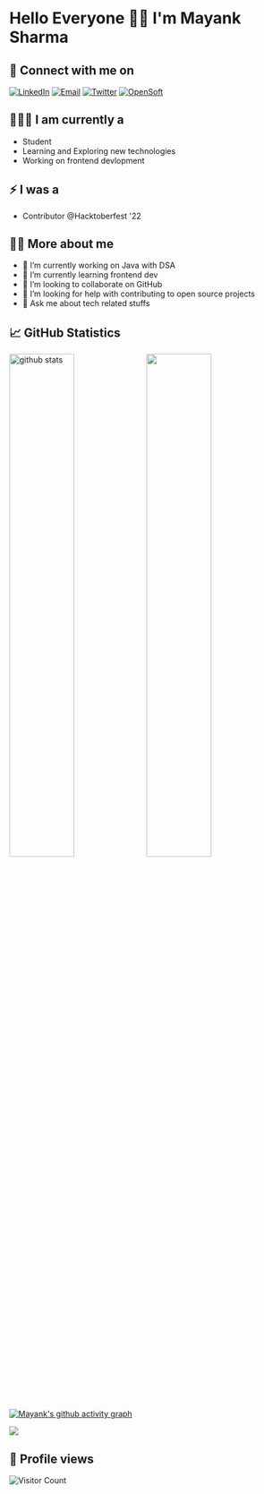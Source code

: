 # Hello Everyone 🙌🏻 I'm Mayank Sharma

## 🔗 Connect with me on

<a href="https://www.linkedin.com/in//"><img title="LinkedIn" src="https://img.shields.io/badge/LinkedIn-0077B5?style=for-the-badge&logo=linkedin&logoColor=white"/></a>  <a href="mailto:mayanksharmakv@gmail.com"><img title="Email" src="https://img.shields.io/badge/Gmail-D14836?style=for-the-badge&logo=gmail&logoColor=white"/></a>  <a href="https://twitter.com/@MayankS93339625"><img title="Twitter" src="https://img.shields.io/badge/Twitter-00ACEE?style=for-the-badge&logo=twitter&logoColor=white"/></a>  <a href="https://hashnode.com/@Mayank17"><img title="OpenSoft" src="https://img.shields.io/badge/Hashnode-2962FF?style=for-the-badge&logo=hashnode&logoColor=white"/></a>  

## 👨🏻‍💻 I am currently a

- Student
- Learning and Exploring new technologies
- Working on frontend devlopment

## ⚡ I was a

- Contributor @Hacktoberfest '22

## 🙋‍♂️ More about me

- 🔭 I’m currently working on Java with DSA
- 🌱 I’m currently learning frontend dev
- 👯 I’m looking to collaborate on GitHub
- 🤔 I’m looking for help with contributing to open source projects
- 💬 Ask me about tech related stuffs

## 📈 GitHub Statistics

<img src="https://github-readme-stats.vercel.app/api?username=Mayank-Sharma17&show_icons=true&theme=radical" alt="github stats" width="48%" align="left">

<img src="https://github-readme-streak-stats.herokuapp.com/?user=Mayank-Sharma17&theme=radical" width="48%" >

[![Mayank's github activity graph](https://activity-graph.herokuapp.com/graph?username=Mayank-Sharma17&theme=radical)](https://github.com/ashutosh00710/github-readme-activity-graph)

<a href="https://github.com/Mayank-Sharma17">
  <img align="center" src="https://github-readme-stats.vercel.app/api/top-langs/?username=Mayank-Sharma17&theme=radical&layout=compact&">
</a>

## 👀 Profile views

![Visitor Count](https://profile-counter.glitch.me/{Mayank-Sharma17}/count.svg) 
